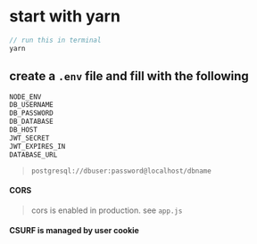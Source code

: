 # start with yarn
```js
// run this in terminal
yarn
```

## create a ```.env``` file and fill with the following
```js
NODE_ENV
DB_USERNAME
DB_PASSWORD
DB_DATABASE
DB_HOST
JWT_SECRET
JWT_EXPIRES_IN
DATABASE_URL
```
> ```postgresql://dbuser:password@localhost/dbname```

#### CORS
> cors is enabled in production. see ```app.js```

#### CSURF is managed by user cookie
